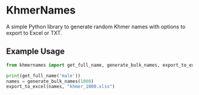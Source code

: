 # KhmerNames

A simple Python library to generate random Khmer names with options to export to Excel or TXT.

## Example Usage

```python
from khmernames import get_full_name, generate_bulk_names, export_to_excel

print(get_full_name('male'))
names = generate_bulk_names(1000)
export_to_excel(names, "khmer_1000.xlsx")
```
